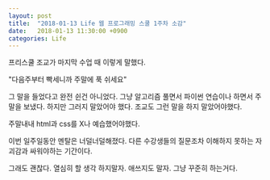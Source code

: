 ```yaml
---
layout: post
title:  "2018-01-13 Life 웹 프로그래밍 스쿨 1주차 소감"
date:   2018-01-13 11:30:00 +0900
categories: Life
---
```


프리스쿨 조교가 마지막 수업 때 이렇게 말했다.

"다음주부터 빡세니까 주말에 푹 쉬세요"

그 말을 들었다고 완전 쉰건 아니었다. 그냥 알고리즘 풀면서 파이썬 연습이나 하면서 주말을 보냈다. 하지만 그러지 말았어야 했다. 조교도 그런 말을 하지 말았어야했다.

주말내내 html과 css를 X나 예습했어야했다.

이번 일주일동안 멘탈은 너덜너덜해졌다. 다른 수강생들의 질문조차 이해하지 못하는 자괴감과 싸워야하는 기간이다.

그래도 괜찮다. 열심히 할 생각 하지말자. 애쓰지도 말자. 그냥 꾸준히 하는거다.